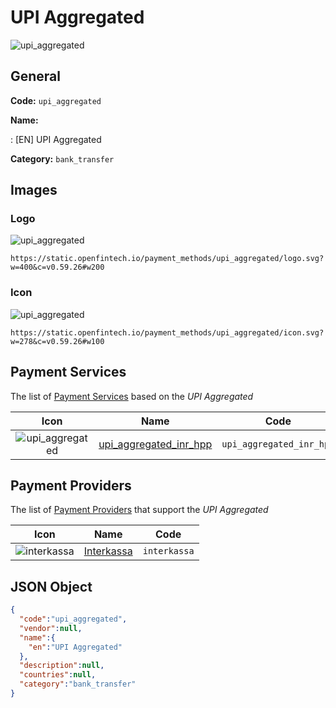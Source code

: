 
# UPI Aggregated 
![upi_aggregated](https://static.openfintech.io/payment_methods/upi_aggregated/logo.svg?w=400&c=v0.59.26#w200)  

## General 
**Code:** `upi_aggregated` 
 
**Name:** 
 
:	[EN] UPI Aggregated 
 
**Category:** `bank_transfer` 
 

## Images 

### Logo 
![upi_aggregated](https://static.openfintech.io/payment_methods/upi_aggregated/logo.svg?w=400&c=v0.59.26#w200)  

```
https://static.openfintech.io/payment_methods/upi_aggregated/logo.svg?w=400&c=v0.59.26#w200
```  

### Icon 
![upi_aggregated](https://static.openfintech.io/payment_methods/upi_aggregated/icon.svg?w=278&c=v0.59.26#w100)  

```
https://static.openfintech.io/payment_methods/upi_aggregated/icon.svg?w=278&c=v0.59.26#w100
```  

## Payment Services 
 
The list of [Payment Services](/payment-services/) based on the _UPI Aggregated_ 

|Icon|Name|Code| 
|:---:|:---:|:---:| 
|![upi_aggregated](https://static.openfintech.io/payment_methods/upi_aggregated/icon.svg?w=278&c=v0.59.26#w100) |[upi_aggregated_inr_hpp](/payment-services/upi_aggregated_inr_hpp/)|`upi_aggregated_inr_hpp`| 
 

## Payment Providers 
 
The list of [Payment Providers](/payment-providers/) that support the _UPI Aggregated_ 

|Icon|Name|Code| 
|:---:|:---:|:---:| 
|![interkassa](https://static.openfintech.io/payment_providers/interkassa/icon.svg?w=278&c=v0.59.26#w100) |[Interkassa](/payment-providers/interkassa/)|`interkassa`| 
 

## JSON Object 

```json
{
  "code":"upi_aggregated",
  "vendor":null,
  "name":{
    "en":"UPI Aggregated"
  },
  "description":null,
  "countries":null,
  "category":"bank_transfer"
}
```  
